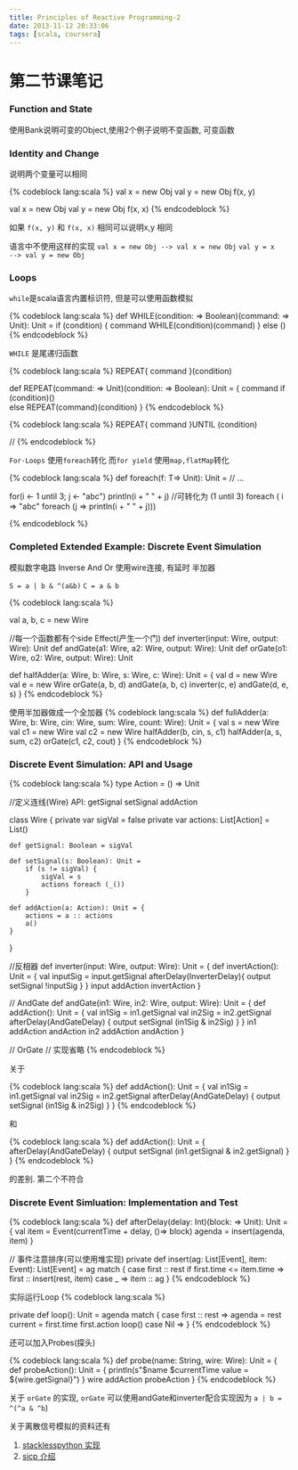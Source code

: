 ```yaml
---
title: Principles of Reactive Programming-2
date: 2013-11-12 20:33:06
tags: [scala, coursera]
---
```


# 第二节课笔记

### Function and State
使用Bank说明可变的Object,使用2个例子说明不变函数, 可变函数

### Identity and Change
说明两个变量可以相同

{% codeblock lang:scala %}
val x = new Obj
val y = new Obj
f(x, y)

val x = new Obj
val y = new Obj
f(x, x)
{% endcodeblock %}

如果 `f(x, y)` 和 `f(x, x)` 相同可以说明x,y 相同

语言中不使用这样的实现
`val x = new Obj --> val x = new Obj`
`val y = x       --> val y = new Obj`

### Loops
`while`是scala语言内置标识符, 但是可以使用函数模拟

{% codeblock lang:scala %}
def WHILE(condition: => Boolean)(command: => Unit): Unit =
	if (condition) {
		command
		WHILE(condition)(command)
	}
	else ()
{% endcodeblock %}	

`WHILE` 是尾递归函数

{% codeblock lang:scala %}
REPEAT{
	command
}(condition)

def REPEAT(command: => Unit)(condition: => Boolean): Unit = {
	command
	if (condition)()		
	else
		REPEAT(command)(condition)
}
{% endcodeblock %}	

{% codeblock lang:scala %}
REPEAT{
	command
}UNTIL (condition)

//
{% endcodeblock %}

`For-Loops` 使用`foreach`转化
而`for yield` 使用`map,flatMap`转化

{% codeblock lang:scala %}
def foreach(f: T=> Unit): Unit =
	// ...

for(i <- 1 until 3; j <- "abc") println(i + " " + j)
//可转化为
(1 until 3) foreach ( i => "abc" foreach (j => println(i + " " + j)))

{% endcodeblock %}	

### Completed Extended Example: Discrete Event Simulation
模拟数字电路
Inverse
And
Or
使用wire连接, 有延时
半加器

`S = a | b & ^(a&b)`
`C = a & b`

{% codeblock lang:scala %}

val a, b, c = new Wire

//每一个函数都有个side Effect(产生一个门)
def inverter(input: Wire, output: Wire): Unit
def andGate(a1: Wire, a2: Wire, output: Wire): Unit
def orGate(o1: Wire, o2: Wire, output: Wire): Unit

def halfAdder(a: Wire, b: Wire, s: Wire, c: Wire): Unit = {
	val d = new Wire
	val e = new Wire
	orGate(a, b, d)
	andGate(a, b, c)
	inverter(c, e)
	andGate(d, e, s)
}
{% endcodeblock %}

使用半加器做成一个全加器
{% codeblock lang:scala %}
def fullAdder(a: Wire, b: Wire, cin: Wire, sum: Wire, count: Wire): Unit = {
	val s = new Wire
	val c1 = new Wire
	val c2 = new Wire
	halfAdder(b, cin, s, c1)
	halfAdder(a, s, sum, c2)
	orGate(c1, c2, cout)
}
{% endcodeblock %}

### Discrete Event Simulation: API and Usage 

{% codeblock lang:scala %}
type Action = () => Unit

//定义连线(Wire)
API: getSignal setSignal addAction

class Wire {
	private var sigVal = false
	private var actions: List[Action] = List()

	def getSignal: Boolean = sigVal

	def setSignal(s: Boolean): Unit = 
		if (s != sigVal) {
			sigVal = s
			actions foreach (_())
		}

	def addAction(a: Action): Unit = {
		actions = a :: actions
		a()
	}
}

//反相器
def inverter(input: Wire, output: Wire): Unit = {
	def invertAction(): Unit = {
		val inputSig = input.getSignal
		afterDelay(InverterDelay){
			output setSignal !inputSig
		}
	}
	input addAction invertAction
}

// AndGate
def andGate(in1: Wire, in2: Wire, output: Wire): Unit = {
	def addAction(): Unit = {
		val in1Sig = in1.getSignal
		val in2Sig = in2.getSignal
		afterDelay(AndGateDelay) {
			output setSignal (in1Sig & in2Sig)
		}
	}
	in1 addAction andAction
	in2 addAction andAction
}

// OrGate
// 实现省略
{% endcodeblock %}

关于

{% codeblock lang:scala %}
def addAction(): Unit = {
		val in1Sig = in1.getSignal
		val in2Sig = in2.getSignal
		afterDelay(AndGateDelay) {
			output setSignal (in1Sig & in2Sig)
		}
}
{% endcodeblock %}

和

{% codeblock lang:scala %}
def addAction(): Unit = {		
		afterDelay(AndGateDelay) {
			output setSignal (in1.getSignal & in2.getSignal)
		}
}
{% endcodeblock %}

的差别.
第二个不符合

### Discrete Event Simluation: Implementation and Test 

{% codeblock lang:scala %}
def afterDelay(delay: Int)(block: => Unit): Unit = {
	val item = Event(currentTime + delay, ()=> block)
	agenda = insert(agenda, item)
}

// 事件注意排序(可以使用堆实现)
private def insert(ag: List[Event], item: Event): List[Event] = ag match {
	case first :: rest if first.time <= item.time =>
		first :: insert(rest, item)
	case _ =>
		item :: ag
}
{% endcodeblock %}

实际运行Loop
{% codeblock lang:scala %}

private def loop(): Unit = agenda match {
	case first :: rest =>
		agenda = rest
		current = first.time
		first.action
		loop()
	case Nil =>
}
{% endcodeblock %}

还可以加入Probes(探头)

{% codeblock lang:scala %}
def probe(name: String, wire: Wire): Unit = {
	def probeAction(): Unit = {
	println(s"$name $currentTime value = ${wire.getSignal}")
	}
	wire addAction probeAction
}
{% endcodeblock %}

关于 `orGate` 的实现, `orGate` 可以使用andGate和inverter配合实现因为 `a | b = ^(^a & ^b`)

关于离散信号模拟的资料还有

1. [stacklesspython 实现](http://www.grant-olson.net/files/why_stackless.html#pushing-data)
2. [sicp 介绍](http://mitpress.mit.edu/sicp/full-text/book/book-Z-H-22.html#%_sec_3.3.4)
